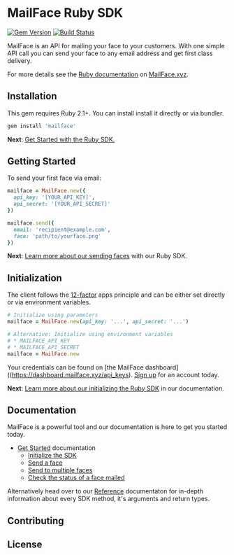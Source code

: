 # MailFace Ruby SDK

[![Gem Version](http://img.shields.io/gem/v/twilio-ruby.svg)][gem]
[![Build Status](http://img.shields.io/travis/twilio/twilio-ruby.svg)][travis]

MailFace is an API for mailing your face to your customers. With one simple API call you can send your face to any email address and get first class delivery. 

For more details see the [Ruby documentation](https://mailface.xyz/docs/ruby) on [MailFace.xyz](https://mailface.xyz).

## Installation

This gem requires Ruby 2.1+. You can install install it directly or via bundler.

```ruby
gem install 'mailface'
```

__Next__: [Get Started with the Ruby SDK.](https://mailface.xyz/docs/ruby/get_started/initialize) 

## Getting Started

To send your first face via email:

```ruby
mailface = MailFace.new({
  api_key: '[YOUR_API_KEY]',
  api_secret: '[YOUR_API_SECRET]'
})

mailface.send({
  email: 'recipient@example.com',
  face: 'path/to/yourface.png'
}) 
```

__Next__: [Learn more about our sending faces](https://mailface.xyz/docs/ruby/get_started/send_face) with our Ruby SDK.

## Initialization

The client follows the [12-factor](http://12factor.net/config) apps principle and can be either set directly or via environment variables.

```ruby
# Initialize using parameters
mailface = MailFace.new(api_key: '...', api_secret: '...')

# Alternative: Initialize using environment variables
# * MAILFACE_API_KEY
# * MAILFACE_API_SECRET
mailface = MailFace.new
```

Your credentials can be found on [the MailFace dashboard]((https://dashboard.mailface.xyz/api_keys). [Sign up](https://mailface.xyz/register) for an account today. 

__Next__: [Learn more about our initializing the Ruby SDK](https://mailface.xyz/docs/ruby/get_started_initialize) in our documentation.

## Documentation

MailFace is a powerful tool and our documentation is here to get you started today.

* [Get Started](https://mailface.xyz/docs/ruby/get_started) documentation
  * [Initialize the SDK](https://mailface.xyz/docs/ruby/get_started/initialize)
  * [Send a face](https://mailface.xyz/docs/ruby/get_started/send_face)
  * [Send to multiple faces](https://mailface.xyz/docs/ruby/get_started/send_multiple_faces)
  * [Check the status of a face mailed](https://mailface.xyz/docs/ruby/get_started/check_status)

Alternatively head over to our [Reference](https://mailface.xyz/docs/ruby/reference) documentaton for in-depth information about every SDK method, it's arguments and return types.

## Contributing

## License

[gem]: https://rubygems.org/gems/twilio-ruby
[travis]: http://travis-ci.org/twilio/twilio-ruby
